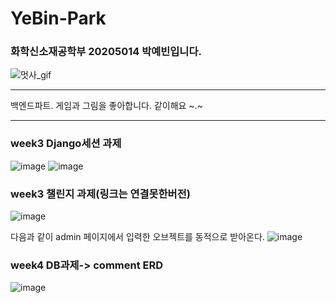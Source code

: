 # YeBin-Park
### 화학신소재공학부 20205014 박예빈입니다.
![멋사_gif](https://github.com/LikeLion-at-CAU-12th/YeBin-Park/assets/114918259/88b6c0fe-1a75-4844-9dfc-4abe03525b26)
***
백엔드파트. 게임과 그림을 좋아합니다. 같이해요 ~.~

***
### week3 Django세션 과제

![image](https://github.com/LikeLion-at-CAU-12th/YeBin-Park/assets/114918259/d7d11413-5b89-415c-b597-f76a4c09584b)
![image](https://github.com/LikeLion-at-CAU-12th/YeBin-Park/assets/114918259/a6280148-5a0d-47ce-8a80-c69fc1badd96)

### week3 챌린지 과제(링크는 연결못한버전)
![image](https://github.com/LikeLion-at-CAU-12th/YeBin-Park/assets/114918259/1813e965-e12a-4b76-b564-edcc67946acd)

다음과 같이 admin 페이지에서 입력한 오브젝트를 동적으로 받아온다.
![image](https://github.com/LikeLion-at-CAU-12th/YeBin-Park/assets/114918259/0c9b71e1-5ec2-4cf8-a3f6-58503c060d8d)

### week4 DB과제-> comment ERD
![image](https://github.com/LikeLion-at-CAU-12th/YeBin-Park/assets/114918259/6f8b604d-ae1a-452f-b6ea-03cbdfb78bd3)
